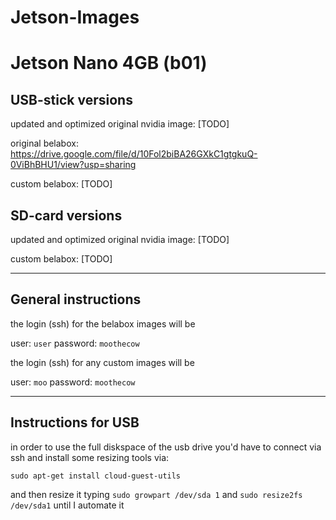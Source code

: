# Jetson-Images

# Jetson Nano 4GB (b01)
## USB-stick versions

updated and optimized original nvidia image: [TODO]

original belabox: https://drive.google.com/file/d/10Fol2biBA26GXkC1gtgkuQ-0ViBhBHU1/view?usp=sharing

custom belabox: [TODO]

## SD-card versions

updated and optimized original nvidia image: [TODO]

custom belabox: [TODO]

___________

## General instructions

the login (ssh) for the belabox images will be

user: `user` password: `moothecow`

the login (ssh) for any custom images will be

user: `moo` password: `moothecow`
___________

## Instructions for USB

in order to use the full diskspace of the usb drive you'd have to connect via ssh and install some resizing tools via:

`sudo apt-get install cloud-guest-utils`

and then resize it typing `sudo growpart /dev/sda 1` and `sudo resize2fs /dev/sda1` until I automate it
